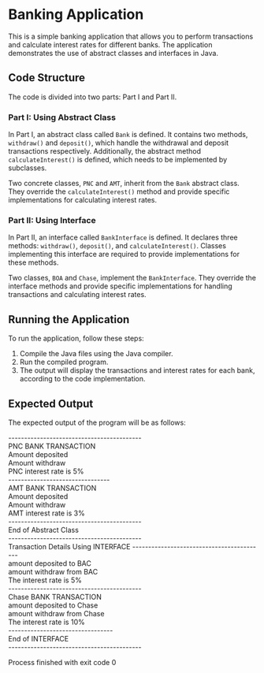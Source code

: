 # Banking Application

This is a simple banking application that allows you to perform transactions and calculate interest rates for different banks. The application demonstrates the use of abstract classes and interfaces in Java.

## Code Structure

The code is divided into two parts: Part I and Part II.

### Part I: Using Abstract Class

In Part I, an abstract class called `Bank` is defined. It contains two methods, `withdraw()` and `deposit()`, which handle the withdrawal and deposit transactions respectively. Additionally, the abstract method `calculateInterest()` is defined, which needs to be implemented by subclasses.

Two concrete classes, `PNC` and `AMT`, inherit from the `Bank` abstract class. They override the `calculateInterest()` method and provide specific implementations for calculating interest rates.

### Part II: Using Interface

In Part II, an interface called `BankInterface` is defined. It declares three methods: `withdraw()`, `deposit()`, and `calculateInterest()`. Classes implementing this interface are required to provide implementations for these methods.

Two classes, `BOA` and `Chase`, implement the `BankInterface`. They override the interface methods and provide specific implementations for handling transactions and calculating interest rates.

## Running the Application

To run the application, follow these steps:

1. Compile the Java files using the Java compiler.
2. Run the compiled program.
3. The output will display the transactions and interest rates for each bank, according to the code implementation.

## Expected Output

The expected output of the program will be as follows:

------------------------------------------<br>
PNC BANK TRANSACTION<br>
Amount deposited<br>
Amount withdraw<br>
PNC interest rate is 5%<br>
--------------------------------<br>
AMT BANK TRANSACTION<br>
Amount deposited<br>
Amount withdraw<br>
AMT interest rate is 3%<br>
------------------------------------------<br>
End of Abstract Class<br>
------------------------------------------<br>
Transaction Details Using INTERFACE
------------------------------------------<br>
amount deposited to BAC<br>
amount withdraw from BAC<br>
The interest rate is 5%<br>
------------------------------------------<br>
Chase BANK TRANSACTION<br>
amount deposited to Chase<br>
amount withdraw from Chase<br>
The interest rate is 10%<br>
---------------------------------<br>
End of INTERFACE<br>
------------------------------------------<br>

Process finished with exit code 0



